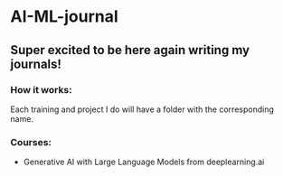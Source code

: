 # AI-ML-journal

## Super excited to be here again writing my journals!

### How it works:
Each training and project I do will have a folder with the corresponding name.

### Courses:
- Generative AI with Large Language Models from deeplearning.ai
